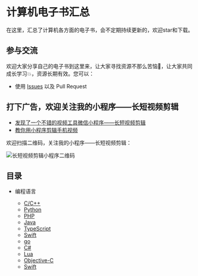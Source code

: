 计算机电子书汇总
============================

在这里，汇总了计算机各方面的电子书，会不定期持续更新的，欢迎star和下载。


## 参与交流

欢迎大家分享自己的电子书到这里来，让大家寻找资源不那么苦恼🐳，让大家共同成长学习💥，资源长期有效。您可以：

* 使用 [Issues](https://github.com/jay602/IT_Ebook/issues) 以及 Pull Request

## 打下广告，欢迎关注我的小程序——长短视频剪辑
* [发现了一个不错的视频工具微信小程序——长短视频剪辑](https://www.jianshu.com/p/aa35acd85038)
* [教你用小程序剪辑手机视频](https://www.jianshu.com/p/9fe4df744022)

欢迎扫描二维码，关注我的小程序——长短视频剪辑：

![长短视频剪辑小程序二维码](https://github.com/jay602/IT_Ebook/blob/master/%E9%95%BF%E7%9F%AD%E8%A7%86%E9%A2%91%E5%89%AA%E8%BE%91%E5%B0%8F%E7%A8%8B%E5%BA%8F.jpg)



## 目录

* 编程语言

    * [C/C++](https://github.com/jay602/IT_Ebook/blob/master/%E7%BC%96%E7%A8%8B%E8%AF%AD%E8%A8%80/C%E8%AF%AD%E8%A8%80%E5%92%8CC%2B%2B.md)
    * [Python](https://github.com/jay602/IT_Ebook/blob/master/%E7%BC%96%E7%A8%8B%E8%AF%AD%E8%A8%80/Python.md)
    * [PHP](https://github.com/jay602/IT_Ebook/blob/master/%E7%BC%96%E7%A8%8B%E8%AF%AD%E8%A8%80/PHP.md)
    * [Java](https://github.com/jay602/IT_Ebook/blob/master/%E7%BC%96%E7%A8%8B%E8%AF%AD%E8%A8%80/Java.md)
    * [TypeScript](https://github.com/jay602/IT_Ebook/blob/master/%E7%BC%96%E7%A8%8B%E8%AF%AD%E8%A8%80/TypeScript.md)
    * [Swift](https://github.com/jay602/IT_Ebook/blob/master/%E7%BC%96%E7%A8%8B%E8%AF%AD%E8%A8%80/Swift.md)
    * [go](https://github.com/jay602/IT_Ebook/blob/master/%E7%BC%96%E7%A8%8B%E8%AF%AD%E8%A8%80/go.md)
    * [C#](https://github.com/jay602/IT_Ebook/blob/master/%E7%BC%96%E7%A8%8B%E8%AF%AD%E8%A8%80/C#.md)
    * [Lua](https://github.com/jay602/IT_Ebook/blob/master/%E7%BC%96%E7%A8%8B%E8%AF%AD%E8%A8%80/Lua.md)
    * [Objective-C](https://github.com/jay602/IT_Ebook/blob/master/%E7%BC%96%E7%A8%8B%E8%AF%AD%E8%A8%80/Objective-C.md)
    * [Swift](https://github.com/jay602/IT_Ebook/blob/master/%E7%BC%96%E7%A8%8B%E8%AF%AD%E8%A8%80/Swift.md)